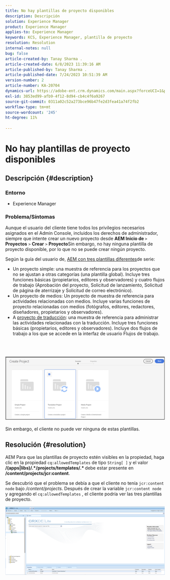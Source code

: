 ```yaml
---
title: No hay plantillas de proyecto disponibles
description: Descripción
solution: Experience Manager
product: Experience Manager
applies-to: Experience Manager
keywords: KCS, Experience Manager, plantilla de proyecto
resolution: Resolution
internal-notes: null
bug: false
article-created-by: Tanay Sharma .
article-created-date: 6/8/2023 11:39:16 AM
article-published-by: Tanay Sharma .
article-published-date: 7/24/2023 10:51:39 AM
version-number: 2
article-number: KA-20704
dynamics-url: https://adobe-ent.crm.dynamics.com/main.aspx?forceUCI=1&pagetype=entityrecord&etn=knowledgearticle&id=d26e3015-f105-ee11-8f6e-6045bd006b3d
exl-id: 3853ed99-afb9-4f12-8d94-cb4c4f6a9267
source-git-commit: 0311a02c52a273bce96b47fe2d3fea41a74f2fb2
workflow-type: tm+mt
source-wordcount: '245'
ht-degree: 11%

---
```


# No hay plantillas de proyecto disponibles

## Descripción {#description}


### Entorno

- Experience Manager


### Problema/Síntomas

Aunque el usuario del cliente tiene todos los privilegios necesarios asignados en el Admin Console, incluidos los derechos de administrador, siempre que intente crear un nuevo proyecto desde <b>AEM Inicio de </b>`>`  <b>Proyectos</b> `>`  <b>Crear</b> `>`  <b>Proyecto</b>Sin embargo, no hay ninguna plantilla de proyecto disponible, por lo que no se puede crear ningún proyecto.

Según la guía del usuario de, [AEM con tres plantillas diferentes](https://experienceleague.adobe.com/docs/experience-manager-cloud-service/content/sites/authoring/projects/overview.html?lang=en#project-templates)de serie:

- Un proyecto simple: una muestra de referencia para los proyectos que no se ajustan a otras categorías (una plantilla global). Incluye tres funciones básicas (propietarios, editores y observadores) y cuatro flujos de trabajo (Aprobación del proyecto, Solicitud de lanzamiento, Solicitud de página de aterrizaje y Solicitud de correo electrónico).
- Un proyecto de medios: Un proyecto de muestra de referencia para actividades relacionadas con medios. Incluye varias funciones de proyecto relacionadas con medios (fotógrafos, editores, redactores, diseñadores, propietarios y observadores).
- A [proyecto de traducción](https://experienceleague.adobe.com/docs/experience-manager-cloud-service/content/sites/administering/reusing-content/translation/overview.html?lang=en): una muestra de referencia para administrar las actividades relacionadas con la traducción. Incluye tres funciones básicas (propietarios, editores y observadores). Incluye dos flujos de trabajo a los que se accede en la interfaz de usuario Flujos de trabajo.

<br><br><br>![](assets/___d36e3015-f105-ee11-8f6e-6045bd006b3d___.png)<br><br>
Sin embargo, el cliente no puede ver ninguna de estas plantillas.


## Resolución {#resolution}


AEM Para que las plantillas de proyecto estén visibles en la propiedad, haga clic en la propiedad `cq:allowedTemplates` de tipo `String[ ]` y el valor <b>/(apps|libs)/.\*/projects/templates/.\* </b> debe estar presente en <b>/content/projects/jcr:content</b>.

Se descubrió que el problema se debía a que el cliente no tenía `jcr:content node` bajo */content/projects*. Después de crear la variable `jcr:content node` y agregando el `cq:allowedTemplates` , el cliente podría ver las tres plantillas de proyecto.



![](assets/ef0af61b-2843-ed11-bba2-0022480866ad.png)
